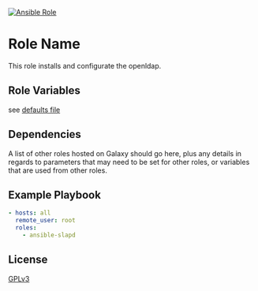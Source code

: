 [![Ansible Role](https://img.shields.io/ansible/role/17826.svg)](https://galaxy.ansible.com/Phill93/slapd/)

Role Name
=========

This role installs and configurate the openldap.

Role Variables
--------------

see [defaults file](defaults/main.yml)

Dependencies
------------

A list of other roles hosted on Galaxy should go here, plus any details in regards to parameters that may need to be set for other roles, or variables that are used from other roles.

Example Playbook
----------------

```yaml
- hosts: all
  remote_user: root
  roles:
    - ansible-slapd
```

License
-------

[GPLv3](License.md)
